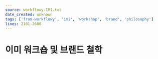 ```yaml
---
source: workflowy-IMI.txt
date_created: unknown
tags: ['from-workflowy', 'imi', 'workshop', 'brand', 'philosophy']
lines: 2101-2600
---
```


# 이미 워크숍 및 브랜드 철학
